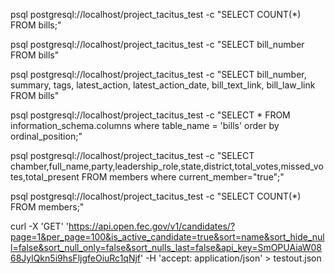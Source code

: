 psql postgresql://localhost/project_tacitus_test -c "SELECT COUNT(*) FROM bills;"

psql postgresql://localhost/project_tacitus_test -c "SELECT bill_number FROM bills"

psql postgresql://localhost/project_tacitus_test -c "SELECT bill_number, summary, tags, latest_action, latest_action_date, bill_text_link, bill_law_link FROM bills"

psql postgresql://localhost/project_tacitus_test -c "SELECT * FROM information_schema.columns where table_name = 'bills' order by ordinal_position;"

psql postgresql://localhost/project_tacitus_test -c "SELECT chamber,full_name,party,leadership_role,state,district,total_votes,missed_votes,total_present FROM members where current_member="true";"

psql postgresql://localhost/project_tacitus_test -c "SELECT COUNT(*) FROM members;"

curl -X 'GET' 'https://api.open.fec.gov/v1/candidates/?page=1&per_page=100&is_active_candidate=true&sort=name&sort_hide_null=false&sort_null_only=false&sort_nulls_last=false&api_key=SmOPUAiaW0868JylQkn5i9hsFljgfeOiuRc1qNjf' -H 'accept: application/json' > testout.json